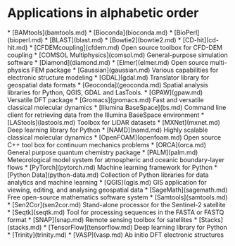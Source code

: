 <h1> Applications in alphabetic order</h1>
<!-- head -2 alpha.md > tmp; grep \* index.md | sort | uniq >> tmp;mv tmp alpha.md -->
* [BAMtools](bamtools.md)
* [Bioconda](bioconda.md)
* [BioPerl](bioperl.md)
* [BLAST](blast.md)
* [Bowtie2](bowtie2.md)
* [CD-hit](cd-hit.md)
* [CFDEMcoupling](cfdem.md) Open source toolbox for CFD-DEM coupling
* [COMSOL Multiphysics](comsol.md) General-purpose simulation software
* [Diamond](diamond.md)
* [Elmer](elmer.md) Open source multi-physics FEM package
* [Gaussian](gaussian.md) Various capabilities for electronic structure modeling
* [GDAL](gdal.md) Translator library for geospatial data formats
* [Geoconda](geoconda.md) Spatial analysis libraries for Python, QGIS, GDAL and LasTools.
* [GPAW](gpaw.md) Versatile DFT package
* [Gromacs](gromacs.md) Fast and versatile classical molecular dynamics
* [Illumina BaseSpace](bs.md) Command line client for retrieving data from the Illumina BaseSpace environment
* [LAStools](lastools.md) Toolbox for LiDAR datasets
* [MXNet](mxnet.md) Deep learning library for Python
* [NAMD](namd.md) Highly scalable classical molecular dynamics
* [OpenFOAM](openfoam.md) Open source C++ tool box for continuum mechanics problems
* [ORCA](orca.md) General purpose quantum chemistry package
* [PALM](palm.md) Meteorological model system for atmospheric and oceanic boundary-layer flows
* [PyTorch](pytorch.md) Machine learning framework for Python
* [Python Data](python-data.md) Collection of Python libraries for data analytics and machine learning
* [QGIS](qgis.md) GIS application for viewing, editing, and analysing geospatial data
* [SageMath](sagemath.md) Free open-source mathematics software system
* [Samtools](samtools.md)
* [Sen2Cor](sen2cor.md) Stand-alone processor for the Sentinel-2 satellite
* [Seqtk](seqtk.md) Tool for processing sequences in the FASTA or FASTQ format
* [SNAP](snap.md) Remote sensing toolbox for satellites
* [Stacks](stacks.md)
* [TensorFlow](tensorflow.md) Deep learning library for Python
* [Trinity](trinity.md)
* [VASP](vasp.md) Ab initio DFT electronic structures
